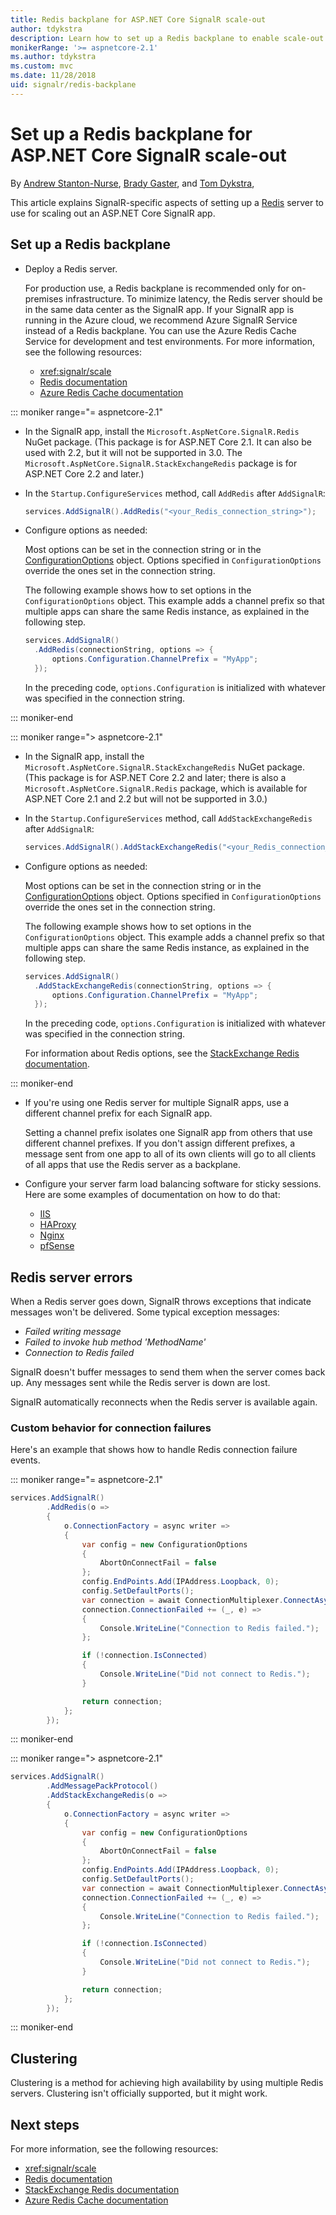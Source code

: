 ```yaml
---
title: Redis backplane for ASP.NET Core SignalR scale-out
author: tdykstra
description: Learn how to set up a Redis backplane to enable scale-out for an ASP.NET Core SignalR app.
monikerRange: '>= aspnetcore-2.1'
ms.author: tdykstra
ms.custom: mvc
ms.date: 11/28/2018
uid: signalr/redis-backplane
---
```


# Set up a Redis backplane for ASP.NET Core SignalR scale-out

By [Andrew Stanton-Nurse](https://twitter.com/anurse), [Brady Gaster](https://twitter.com/bradygaster), and [Tom Dykstra](https://github.com/tdykstra),

This article explains SignalR-specific aspects of setting up a [Redis](https://redis.io/) server to use for scaling out an ASP.NET Core SignalR app.

## Set up a Redis backplane

* Deploy a Redis server.

  For production use, a Redis backplane is recommended only for on-premises infrastructure. To minimize latency, the Redis server should be in the same data center as the SignalR app. If your SignalR app is running in the Azure cloud, we recommend Azure SignalR Service instead of a Redis backplane. You can use the Azure Redis Cache Service for development and test environments. For more information, see the following resources:

  * <xref:signalr/scale>
  * [Redis documentation](https://redis.io/)
  * [Azure Redis Cache documentation](https://docs.microsoft.com/en-us/azure/redis-cache/)

::: moniker range="= aspnetcore-2.1"

* In the SignalR app, install the `Microsoft.AspNetCore.SignalR.Redis` NuGet package. (This package is for ASP.NET Core 2.1. It can also be used with 2.2, but it will not be supported in 3.0. The `Microsoft.AspNetCore.SignalR.StackExchangeRedis` package is for ASP.NET Core 2.2 and later.)

* In the `Startup.ConfigureServices` method, call `AddRedis` after `AddSignalR`:

  ```csharp
  services.AddSignalR().AddRedis("<your_Redis_connection_string>");
  ```

* Configure options as needed:
 
  Most options can be set in the connection string or in the [ConfigurationOptions](https://stackexchange.github.io/StackExchange.Redis/Configuration#configuration-options) object. Options specified in `ConfigurationOptions` override the ones set in the connection string.

  The following example shows how to set options in the `ConfigurationOptions` object. This example adds a channel prefix so that multiple apps can share the same Redis instance, as explained in the following step.

  ```csharp
  services.AddSignalR()
    .AddRedis(connectionString, options => {
        options.Configuration.ChannelPrefix = "MyApp";
    });
  ```

  In the preceding code, `options.Configuration` is initialized with whatever was specified in the connection string.

::: moniker-end

::: moniker range="> aspnetcore-2.1"

* In the SignalR app, install the `Microsoft.AspNetCore.SignalR.StackExchangeRedis` NuGet package. (This package is for ASP.NET Core 2.2 and later; there is also a `Microsoft.AspNetCore.SignalR.Redis` package, which is available for ASP.NET Core 2.1 and 2.2 but will not be supported in 3.0.)

* In the `Startup.ConfigureServices` method, call `AddStackExchangeRedis` after `AddSignalR`:

  ```csharp
  services.AddSignalR().AddStackExchangeRedis("<your_Redis_connection_string>");
  ```

* Configure options as needed:
 
  Most options can be set in the connection string or in the [ConfigurationOptions](https://stackexchange.github.io/StackExchange.Redis/Configuration#configuration-options) object. Options specified in `ConfigurationOptions` override the ones set in the connection string.

  The following example shows how to set options in the `ConfigurationOptions` object. This example adds a channel prefix so that multiple apps can share the same Redis instance, as explained in the following step.

  ```csharp
  services.AddSignalR()
    .AddStackExchangeRedis(connectionString, options => {
        options.Configuration.ChannelPrefix = "MyApp";
    });
  ```

  In the preceding code, `options.Configuration` is initialized with whatever was specified in the connection string.

  For information about Redis options, see the [StackExchange Redis documentation](https://stackexchange.github.io/StackExchange.Redis/Configuration.html).

::: moniker-end

* If you're using one Redis server for multiple SignalR apps, use a different channel prefix for each SignalR app.

  Setting a channel prefix isolates one SignalR app from others that use different channel prefixes. If you don't assign different prefixes, a message sent from one app to all of its own clients will go to all clients of all apps that use the Redis server as a backplane.

* Configure your server farm load balancing software for sticky sessions. Here are some examples of documentation on how to do that:

  * [IIS](/iis/extensions/configuring-application-request-routing-arr/http-load-balancing-using-application-request-routing)
  * [HAProxy](https://www.haproxy.com/blog/load-balancing-affinity-persistence-sticky-sessions-what-you-need-to-know/)
  * [Nginx](https://docs.nginx.com/nginx/admin-guide/load-balancer/http-load-balancer/#sticky)
  * [pfSense](https://www.netgate.com/docs/pfsense/loadbalancing/inbound-load-balancing.html#sticky-connections)

## Redis server errors

When a Redis server goes down, SignalR throws exceptions that indicate messages won't be delivered. Some typical exception messages:

* *Failed writing message*
* *Failed to invoke hub method 'MethodName'*
* *Connection to Redis failed*

SignalR doesn't buffer messages to send them when the server comes back up. Any messages sent while the Redis server is down are lost.

SignalR automatically reconnects when the Redis server is available again.

### Custom behavior for connection failures

Here's an example that shows how to handle Redis connection failure events.

::: moniker range="= aspnetcore-2.1"

```csharp
services.AddSignalR()
        .AddRedis(o =>
        {
            o.ConnectionFactory = async writer =>
            {
                var config = new ConfigurationOptions
                {
                    AbortOnConnectFail = false
                };
                config.EndPoints.Add(IPAddress.Loopback, 0);
                config.SetDefaultPorts();
                var connection = await ConnectionMultiplexer.ConnectAsync(config, writer);
                connection.ConnectionFailed += (_, e) =>
                {
                    Console.WriteLine("Connection to Redis failed.");
                };

                if (!connection.IsConnected)
                {
                    Console.WriteLine("Did not connect to Redis.");
                }

                return connection;
            };
        });
```

::: moniker-end

::: moniker range="> aspnetcore-2.1"

```csharp
services.AddSignalR()
        .AddMessagePackProtocol()
        .AddStackExchangeRedis(o =>
        {
            o.ConnectionFactory = async writer =>
            {
                var config = new ConfigurationOptions
                {
                    AbortOnConnectFail = false
                };
                config.EndPoints.Add(IPAddress.Loopback, 0);
                config.SetDefaultPorts();
                var connection = await ConnectionMultiplexer.ConnectAsync(config, writer);
                connection.ConnectionFailed += (_, e) =>
                {
                    Console.WriteLine("Connection to Redis failed.");
                };

                if (!connection.IsConnected)
                {
                    Console.WriteLine("Did not connect to Redis.");
                }

                return connection;
            };
        });
```

::: moniker-end

## Clustering

Clustering is a method for achieving high availability by using multiple Redis servers. Clustering isn't officially supported, but it might work.

## Next steps

For more information, see the following resources:

* <xref:signalr/scale>
* [Redis documentation](https://redis.io/documentation)
* [StackExchange Redis documentation](https://stackexchange.github.io/StackExchange.Redis/)
* [Azure Redis Cache documentation](https://docs.microsoft.com/en-us/azure/redis-cache/)
